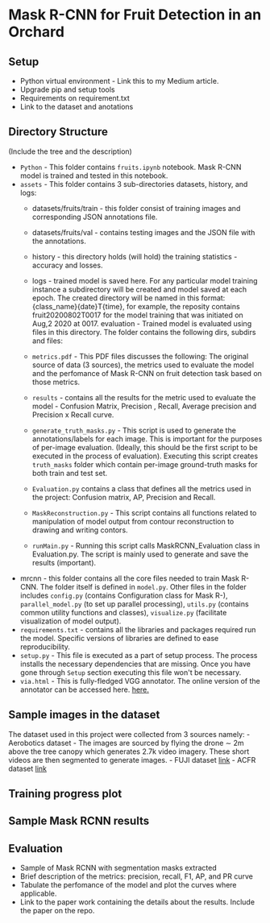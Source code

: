 # Mask R-CNN for Fruit Detection in an Orchard 

## Setup
- Python virtual environment - Link this to my Medium article.
- Upgrade pip and setup tools
- Requirements on requirement.txt
- Link to the dataset and anotations

## Directory Structure

(Include the tree and the description)
- `Python` - This folder contains `fruits.ipynb` notebook. Mask R-CNN model is trained and tested in this notebook.
- `assets` - This folder contains 3 sub-directories datasets, history, and logs:
	- datasets/fruits/train - this folder consist of training images and corresponding JSON annotations file.
	- datasets/fruits/val - contains testing images and the JSON file with the annotations.
	- history - this directory holds (will hold) the training statistics - accuracy and losses.
	- logs - trained model is saved here. For any particular model training instance a subdirectory will be created and model saved at each epoch. The created directory will be named in this format: {class_name}{date}T{time}, for example, the reposity contains  fruit20200802T0017 for the model training that was initiated on Aug,2 2020 at 0017. 
evaluation - Trained model is evaluated using files in this directory. The folder contains the following dirs, subdirs and files:
	- `metrics.pdf` - This PDF files discusses the following: The original source of data (3 sources), the metrics used to evaluate the model and the perfomance of Mask R-CNN on fruit detection task based on those metrics.
	- `results` - contains all the results for the metric used to evaluate the model - Confusion Matrix, Precision , Recall, Average precision and Precision x Recall curve.
	- `generate_truth_masks.py` - This script is used to generate the annotations/labels for each image. This is important for the purposes of per-image evaluation.
	(Ideally, this should be the first script to be executed in the process of evaluation). Executing this script creates `truth_masks` folder which contain per-image ground-truth masks for both train and test set. 
	- `Evaluation.py` contains a class that defines all the metrics used in the project: Confusion matrix, AP, Precision and Recall.

	- `MaskReconstruction.py` - This script contains all functions related to manipulation of model output from contour reconstruction to drawing and writing contors.
	- `runMain.py` - Running this script calls MaskRCNN_Evaluation class in Evaluation.py. The script is mainly used to generate and save the results (important).
- mrcnn - this folder contains all the core files needed to train Mask R-CNN. The folder itself is defined in `model.py`. Other files in the folder includes `config.py` (contains Configuration class for Mask R-), `parallel_model.py` (to set up parallel processing), `utils.py` (contains common utility functions and classes), `visualize.py` (facilitate visualization of model output).
- `requirements.txt` - contains all the libraries and packages required run the model. Specific versions of libraries are defined to ease reproducibility.
- `setup.py` - This file is executed as a part of setup process. The process installs the necessary dependencies that are missing. Once you have gone through `Setup` section executing this file won't be necessary.
- `via.html` - This is fully-fledged VGG annotator. The online version of the annotator can be accessed here.
[here.](http://www.robots.ox.ac.uk/~vgg/software/via/via.html)

## Sample images in the dataset
The dataset used in this project were collected from 3 sources namely:
	- Aerobotics dataset - The images are sourced by flying the drone ∼ 2m above the tree canopy
	which generates 2.7k video imagery. These short videos are then segmented to generate images. 
	- FUJI dataset [link](https://zenodo.org/record/3715991)
	- ACFR dataset [link](http://data.acfr.usyd.edu.au/ag/treecrops/2016-multifruit/)
## Training progress plot

## Sample Mask RCNN results

## Evaluation
 - Sample of Mask RCNN with segmentation masks extracted
 - Brief description of the metrics: precision, recall, F1, AP, and PR curve
 - Tabulate the perfomance of the model and plot the curves where applicable.
 - Link to the paper work containing the details about the results. Include the paper on the repo.